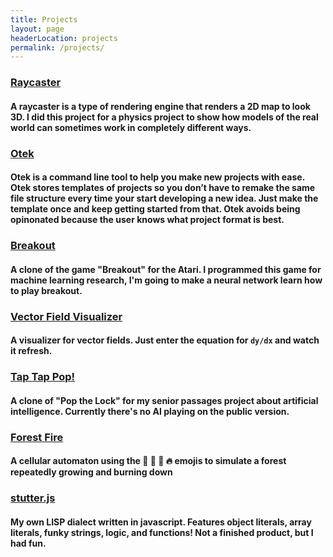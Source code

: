 ```yaml
---
title: Projects
layout: page
headerLocation: projects
permalink: /projects/
---
```


### [Raycaster](/raycaster)

#### A raycaster is a type of rendering engine that renders a 2D map to look 3D.  I did this project for a physics project to show how models of the real world can sometimes work in completely different ways.

### [Otek](https://github.com/jaywunder/otek)

#### Otek is a command line tool to help you make new projects with ease.  Otek stores templates of projects so you don’t have to remake the same file structure every time your start developing a new idea. Just make the template once and keep getting started from that. Otek avoids being opinonated because the user knows what project format is best.

### [Breakout](/breakout)

#### A clone of the game "Breakout" for the Atari.  I programmed this game for machine learning research, I'm going to make a neural network learn how to play breakout.

### [Vector Field Visualizer](/vector-field)

#### A visualizer for vector fields.  Just enter the equation for `dy/dx` and watch it refresh.

### [Tap Tap Pop!](/tap-tap-pop)

#### A clone of "Pop the Lock" for my senior passages project about artificial intelligence. Currently there's no AI playing on the public version.

### [Forest Fire](/forest-fire)

#### A cellular automaton using the 🌲 🍂 🍁 🔥 emojis to simulate a forest repeatedly growing and burning down

### [stutter.js](http://github.com/jaywunder/stutter.js)

#### My own LISP dialect written in javascript. Features object literals, array literals, funky strings, logic, and functions!  Not a finished product, but I had fun.
